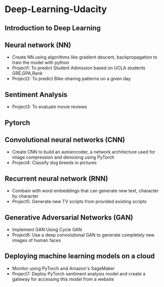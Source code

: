 # Deep-Learning-Udacity
## Introduction to Deep Learning
## Neural network (NN)
- Create NN using algorithms like gradient descent, backpropagation to train the model with python
- Project1: To predict Student Admission based on UCLA students GRE,GPA,Rank
- Project2: To predict Bike-sharing patterns on a given day
## Sentiment Analysis 
- Project3: To evaluate movie reviews
## Pytorch
## Convolutional neural networks (CNN)
- Create CNN to build an autoencoder, a network architecture used for image compression and denoising using PyTorch
- Project4: Classify dog breeds in pictures
## Recurrent neural network (RNN) 
- Combain with word embeddings that can generate new text, character by character
- Project5: Generate new TV scripts from provided existing scripts
## Generative Adversarial Networks (GAN)
- Implement GAN Using Cycle GAN
- Project6: Use a deep convolutional GAN to generate completely new images of human faces
## Deploying machine learning models on a cloud 
- Monitor using PyTorch and Amazon's SageMaker
- Project7: Deploy PyTorch sentiment analysis model and create a gateway for accessing this model from a website
